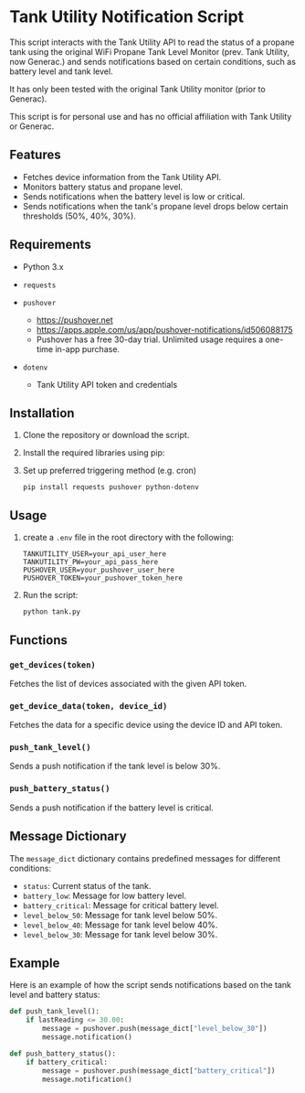 # Tank Utility Notification Script

This script interacts with the Tank Utility API to read the status of a propane tank using the original WiFi Propane Tank Level Monitor (prev. Tank Utility, now Generac.) and sends notifications based on certain conditions, such as battery level and tank level. 

It has only been tested with the original Tank Utility monitor (prior to Generac).

This script is for personal use and has no official affiliation with Tank Utility or Generac.

## Features

- Fetches device information from the Tank Utility API.
- Monitors battery status and propane level.
- Sends notifications when the battery level is low or critical.
- Sends notifications when the tank's propane level drops below certain thresholds (50%, 40%, 30%).

## Requirements

- Python 3.x
- `requests` 
- `pushover`
  - https://pushover.net
  - https://apps.apple.com/us/app/pushover-notifications/id506088175
  - Pushover has a free 30-day trial. Unlimited usage requires a one-time in-app purchase.

- `dotenv`
  - Tank Utility API token and credentials


## Installation

1. Clone the repository or download the script.
2. Install the required libraries using pip:
3. Set up preferred triggering method (e.g. cron)

    ```
    pip install requests pushover python-dotenv
    ```

## Usage

1. create a `.env` file in the root directory with the following:

    ```
    TANKUTILITY_USER=your_api_user_here
    TANKUTILITY_PW=your_api_pass_here
    PUSHOVER_USER=your_pushover_user_here
    PUSHOVER_TOKEN=your_pushover_token_here
    ```
2. Run the script:

    ```
    python tank.py
    ```

## Functions

### `get_devices(token)`

Fetches the list of devices associated with the given API token.

### `get_device_data(token, device_id)`

Fetches the data for a specific device using the device ID and API token.

### `push_tank_level()`

Sends a push notification if the tank level is below 30%.

### `push_battery_status()`

Sends a push notification if the battery level is critical.

## Message Dictionary

The `message_dict` dictionary contains predefined messages for different conditions:

- `status`: Current status of the tank.
- `battery_low`: Message for low battery level.
- `battery_critical`: Message for critical battery level.
- `level_below_50`: Message for tank level below 50%.
- `level_below_40`: Message for tank level below 40%.
- `level_below_30`: Message for tank level below 30%.

## Example

Here is an example of how the script sends notifications based on the tank level and battery status:

```python
def push_tank_level():
    if lastReading <= 30.00:
        message = pushover.push(message_dict["level_below_30"])
        message.notification()

def push_battery_status():
    if battery_critical:
        message = pushover.push(message_dict["battery_critical"])
        message.notification()
